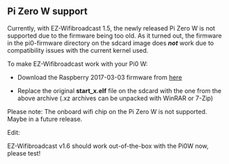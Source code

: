 ## Pi Zero W support

Currently, with EZ-Wifibroadcast 1.5, the newly released Pi Zero W is not supported due to the firmware being too old. As it turned out, the firmware in the pi0-firmware directory on the sdcard image does **_not_** work due to compatibility issues with the current kernel used.

To make EZ-Wifibroadcast work with your Pi0 W:

- Download the Raspberry 2017-03-03 firmware from [here](http://downloads.raspberrypi.org/raspbian/archive/2017-03-03-17:49/boot.tar.xz)

- Replace the original **start_x.elf** file on the sdcard with the one from the above archive (.xz archives can be unpacked with WinRAR or 7-Zip)


Please note: The onboard wifi chip on the Pi Zero W is not supported. Maybe in a future release.


Edit:

EZ-Wifibroadcast v1.6 should work out-of-the-box with the Pi0W now, please test!